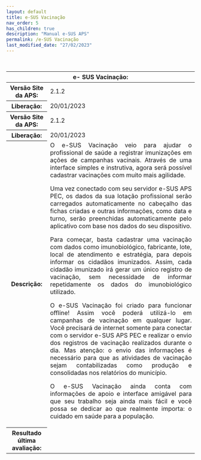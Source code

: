 ```yaml
---
layout: default
title: e-SUS Vacinação
nav_order: 5
has_children: true
description: "Manual e-SUS APS"
permalink: /e-SUS Vacinação
last_modified_date: "27/02/2023"
---
```


<table class="table table-responsive-md">

  <thead class="thead-dark">
    <tr>
      <th class="" scope="col" colspan="4">e- SUS Vacinação:</th>      
    </tr>
  </thead>

  <tbody>
    <tr>
      <th > Versão Site da APS:</th>      
      <td> 2.1.2</td>
    </tr>
    <tr>
      <th >Liberação:</th>      
      <td>20/01/2023</td>      
    </tr>
    <tr>
      <th > Versão Site da APS:</th>      
      <td> 2.1.2</td>
    </tr>
    <tr>
      <th >Liberação:</th>    
      <td>20/01/2023</td>  
    </tr>
    <tr>
      <th >Descrição:</th>      
      <td style="text-align:justify">O e-SUS Vacinação veio para ajudar o profissional de saúde a registrar imunizações em ações de campanhas vacinais. Através de uma interface simples e instrutiva, agora será possível cadastrar vacinações com muito mais agilidade.

Uma vez conectado com seu servidor e-SUS APS PEC, os dados da sua lotação profissional serão carregados automaticamente no cabeçalho das fichas criadas e outras informações, como data e turno, serão preenchidas automaticamente pelo aplicativo com base nos dados do seu dispositivo.

Para começar, basta cadastrar uma vacinação com dados como imunobiológico, fabricante, lote, local de atendimento e estratégia, para depois informar os cidadãos imunizados. Assim, cada cidadão imunizado irá gerar um único registro de vacinação, sem necessidade de informar repetidamente os dados do imunobiológico utilizado.

O e-SUS Vacinação foi criado para funcionar offline! Assim você poderá utilizá-lo em campanhas de vacinação em qualquer lugar. Você precisará de internet somente para conectar com o servidor e-SUS APS PEC e realizar o envio dos registros de vacinação realizados durante o dia. Mas atenção: o envio das informações é necessário para que as atividades de vacinação sejam contabilizadas como produção e consolidadas nos relatórios do município.

O e-SUS Vacinação ainda conta com informações de apoio e interface amigável para que seu trabalho seja ainda mais fácil e você possa se dedicar ao que realmente importa: o cuidado em saúde para a população.</td>
    </tr>
    <tr>
      <th>Resultado última avaliação:</th>      
    </tr>
    
  </tbody>
</table>

<br>
<br>
